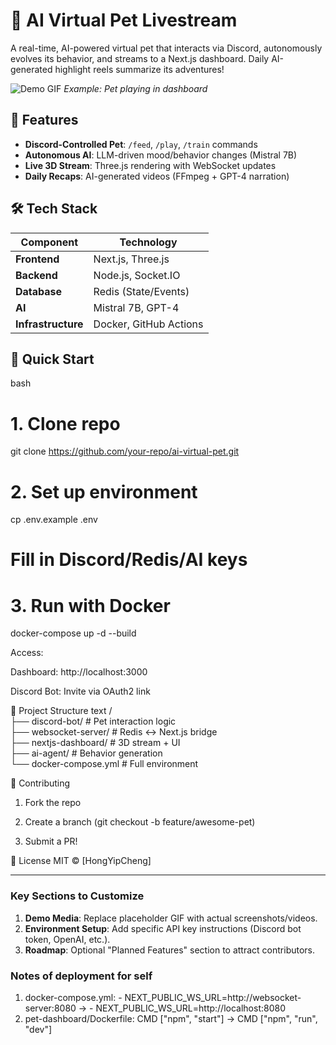 # 🐾 AI Virtual Pet Livestream  

A real-time, AI-powered virtual pet that interacts via Discord, autonomously evolves its behavior, and streams to a Next.js dashboard. Daily AI-generated highlight reels summarize its adventures!  

![Demo GIF](https://example.com/pet-demo.gif) *Example: Pet playing in dashboard*

## 🌟 Features  
- **Discord-Controlled Pet**: `/feed`, `/play`, `/train` commands  
- **Autonomous AI**: LLM-driven mood/behavior changes (Mistral 7B)  
- **Live 3D Stream**: Three.js rendering with WebSocket updates  
- **Daily Recaps**: AI-generated videos (FFmpeg + GPT-4 narration)  

## 🛠️ Tech Stack  
| Component           | Technology          |  
|---------------------|---------------------|  
| **Frontend**        | Next.js, Three.js   |  
| **Backend**         | Node.js, Socket.IO  |  
| **Database**        | Redis (State/Events)|  
| **AI**              | Mistral 7B, GPT-4   |  
| **Infrastructure**  | Docker, GitHub Actions |  

## 🚀 Quick Start  
bash

# 1. Clone repo  
git clone https://github.com/your-repo/ai-virtual-pet.git  

# 2. Set up environment  
cp .env.example .env  
# Fill in Discord/Redis/AI keys  

# 3. Run with Docker  
docker-compose up -d --build  

Access:

Dashboard: http://localhost:3000

Discord Bot: Invite via OAuth2 link

📂 Project Structure
text
/  
├── discord-bot/       # Pet interaction logic  
├── websocket-server/  # Redis ↔ Next.js bridge  
├── nextjs-dashboard/  # 3D stream + UI  
├── ai-agent/          # Behavior generation  
└── docker-compose.yml # Full environment  

🤝 Contributing

1. Fork the repo

2. Create a branch (git checkout -b feature/awesome-pet)

3. Submit a PR!

📜 License
MIT © [HongYipCheng]

---

### **Key Sections to Customize**  
1. **Demo Media**: Replace placeholder GIF with actual screenshots/videos.  
2. **Environment Setup**: Add specific API key instructions (Discord bot token, OpenAI, etc.).  
3. **Roadmap**: Optional "Planned Features" section to attract contributors.  

### Notes of deployment for self
1. docker-compose.yml: - NEXT_PUBLIC_WS_URL=http://websocket-server:8080 -> - NEXT_PUBLIC_WS_URL=http://localhost:8080
2. pet-dashboard/Dockerfile: CMD ["npm", "start"] -> CMD ["npm", "run", "dev"]